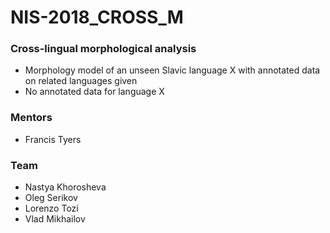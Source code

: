 # NIS-2018_CROSS_M

### Cross-lingual morphological analysis

* Morphology model of an unseen Slavic language X with annotated data on related languages given
* No annotated data for language X

### Mentors

* Francis Tyers

### Team

* Nastya Khorosheva
* Oleg Serikov
* Lorenzo Tozi
* Vlad Mikhailov

